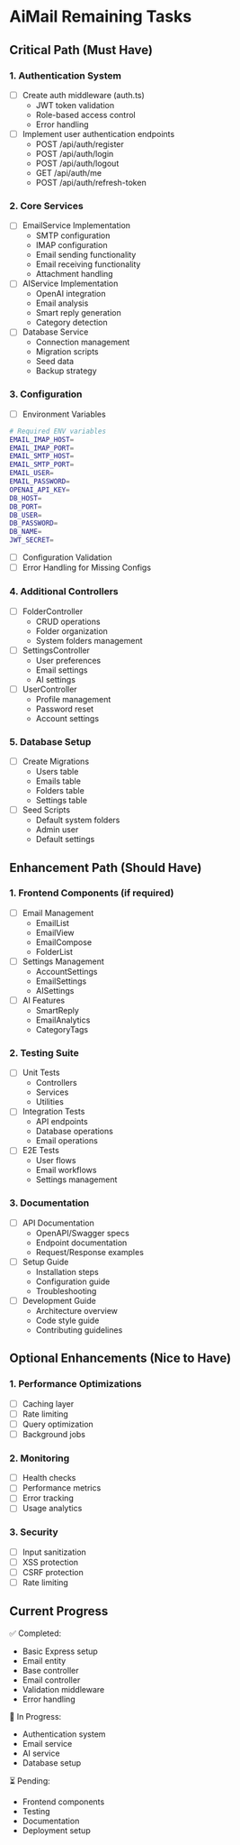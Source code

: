 # AiMail Remaining Tasks

## Critical Path (Must Have)

### 1. Authentication System
- [ ] Create auth middleware (auth.ts)
  - JWT token validation
  - Role-based access control
  - Error handling
- [ ] Implement user authentication endpoints
  - POST /api/auth/register
  - POST /api/auth/login
  - POST /api/auth/logout
  - GET /api/auth/me
  - POST /api/auth/refresh-token

### 2. Core Services
- [ ] EmailService Implementation
  - SMTP configuration
  - IMAP configuration
  - Email sending functionality
  - Email receiving functionality
  - Attachment handling
- [ ] AIService Implementation
  - OpenAI integration
  - Email analysis
  - Smart reply generation
  - Category detection
- [ ] Database Service
  - Connection management
  - Migration scripts
  - Seed data
  - Backup strategy

### 3. Configuration
- [ ] Environment Variables
```bash
# Required ENV variables
EMAIL_IMAP_HOST=
EMAIL_IMAP_PORT=
EMAIL_SMTP_HOST=
EMAIL_SMTP_PORT=
EMAIL_USER=
EMAIL_PASSWORD=
OPENAI_API_KEY=
DB_HOST=
DB_PORT=
DB_USER=
DB_PASSWORD=
DB_NAME=
JWT_SECRET=
```
- [ ] Configuration Validation
- [ ] Error Handling for Missing Configs

### 4. Additional Controllers
- [ ] FolderController
  - CRUD operations
  - Folder organization
  - System folders management
- [ ] SettingsController
  - User preferences
  - Email settings
  - AI settings
- [ ] UserController
  - Profile management
  - Password reset
  - Account settings

### 5. Database Setup
- [ ] Create Migrations
  - Users table
  - Emails table
  - Folders table
  - Settings table
- [ ] Seed Scripts
  - Default system folders
  - Admin user
  - Default settings

## Enhancement Path (Should Have)

### 1. Frontend Components (if required)
- [ ] Email Management
  - EmailList
  - EmailView
  - EmailCompose
  - FolderList
- [ ] Settings Management
  - AccountSettings
  - EmailSettings
  - AISettings
- [ ] AI Features
  - SmartReply
  - EmailAnalytics
  - CategoryTags

### 2. Testing Suite
- [ ] Unit Tests
  - Controllers
  - Services
  - Utilities
- [ ] Integration Tests
  - API endpoints
  - Database operations
  - Email operations
- [ ] E2E Tests
  - User flows
  - Email workflows
  - Settings management

### 3. Documentation
- [ ] API Documentation
  - OpenAPI/Swagger specs
  - Endpoint documentation
  - Request/Response examples
- [ ] Setup Guide
  - Installation steps
  - Configuration guide
  - Troubleshooting
- [ ] Development Guide
  - Architecture overview
  - Code style guide
  - Contributing guidelines

## Optional Enhancements (Nice to Have)

### 1. Performance Optimizations
- [ ] Caching layer
- [ ] Rate limiting
- [ ] Query optimization
- [ ] Background jobs

### 2. Monitoring
- [ ] Health checks
- [ ] Performance metrics
- [ ] Error tracking
- [ ] Usage analytics

### 3. Security
- [ ] Input sanitization
- [ ] XSS protection
- [ ] CSRF protection
- [ ] Rate limiting

## Current Progress
✅ Completed:
- Basic Express setup
- Email entity
- Base controller
- Email controller
- Validation middleware
- Error handling

🔄 In Progress:
- Authentication system
- Email service
- AI service
- Database setup

⏳ Pending:
- Frontend components
- Testing
- Documentation
- Deployment setup 
